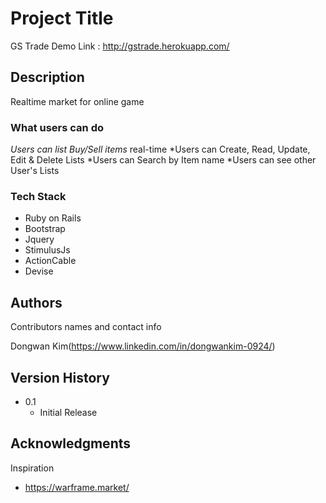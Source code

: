 # Project Title

GS Trade
Demo Link : http://gstrade.herokuapp.com/

## Description

Realtime market for online game

### What users can do
  *Users can list Buy/Sell items* real-time
  *Users can Create, Read, Update, Edit & Delete Lists
  *Users can Search by Item name
  *Users can see other User's Lists



### Tech Stack

* Ruby on Rails
* Bootstrap
* Jquery
* StimulusJs
* ActionCable
* Devise

## Authors

Contributors names and contact info

Dongwan Kim(https://www.linkedin.com/in/dongwankim-0924/)

## Version History

* 0.1
    * Initial Release

## Acknowledgments

Inspiration
* https://warframe.market/
